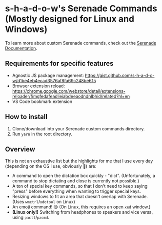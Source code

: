 # s-h-a-d-o-w's Serenade Commands (Mostly designed for Linux and Windows)

To learn more about custom Serenade commands, check out the [Serenade Documentation](https://serenade.ai/docs#custom-commands).

## Requirements for specific features

- Agnostic JS package management: https://gist.github.com/s-h-a-d-o-w/d1be4eb4ecad3576af8fa69c248be615
- Browser extension reload: https://chrome.google.com/webstore/detail/extensions-reloader/fimgfedafeadlieiabdeeaodndnlbhid/related?hl=en
- VS Code bookmark extension

## How to install

1. Clone/download into your Serenade custom commands directory.
1. Run `yarn` in the root directory.

## Overview

This is not an exhaustive list but the highlights for me that I use every day (depending on the OS I use, obviously 🙂) are:

- A command to open the dictation box quickly - "dict". (Unfortunately, a command to stop dictating and close is currently not possible.)
- A ton of special key commands, so that I don't need to keep saying "press" before everything when wanting to trigger special keys.
- Resizing windows to fit an area that doesn't overlap with Serenade. (Uses `wmctrl`/`xdotool` on Linux)
- An emoji command! 😊 (On Linux, this requires an open `xed` window.)
- **(Linux only!)** Switching from headphones to speakers and vice versa, using `pactl`/`pacmd`.
